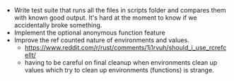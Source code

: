- Write test suite that runs all the files in scripts folder and compares them
with known good output. It's hard at the moment to know if we accidentally broke
something.
- Implement the optional anonymous function feature
- Improve the ref counted nature of environments and values.
    - https://www.reddit.com/r/rust/comments/1j1rvuh/should_i_use_rcrefcellt/
    - having to be careful on final cleanup when environments clean up values
      which try to clean up environments (functions) is strange. 